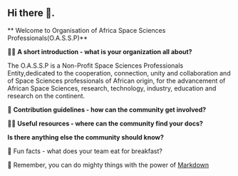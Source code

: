 ## Hi there 👋.
** Welcome to Organisation of Africa Space Sciences Professionals(O.A.S.S.P)**

🙋‍♀️ **A short introduction - what is your organization all about?**

The O.A.S.S.P is a Non-Profit Space Sciences Professionals Entity,dedicated to the cooperation, connection, unity and collaboration and of Space Sciences professionals of African origin, for the advancement of African Space Sciences, research, technology, industry, education and research on the continent.

🌈 **Contribution guidelines - how can the community get involved?**

👩‍💻 **Useful resources - where can the community find your docs?** 

**Is there anything else the community should know?**

🍿 Fun facts - what does your team eat for breakfast?

🧙 Remember, you can do mighty things with the power of [Markdown](https://docs.github.com/github/writing-on-github/getting-started-with-writing-and-formatting-on-github/basic-writing-and-formatting-syntax)

<!--

-->
